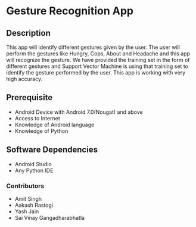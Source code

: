# Gesture Recognition App

## Description

This app will identify different gestures given by the user. The user will perform the gestures like Hungry, Cops, About and Headache and this app will recognize the gesture. We have provided the training set in the form of different gestures and Support Vector Machine is using that training set to identify the gesture performed by the user. This app is working with very high accuracy.

## Prerequisite
* Android Device with Android 7.0(Nougat) and above
* Access to Internet
* Knowledge of Android language
* Knowledge of Python
  
## Software Dependencies
* Android Studio
* Any Python IDE

### Contributors
* Amit Singh
* Aakash Rastogi
* Yash Jain
* Sai Vinay Gangadharabhatla
